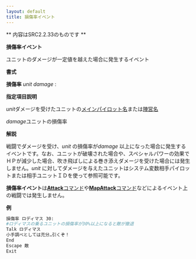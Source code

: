 ```yaml
---
layout: default
title: 損傷率イベント
---
```

** 内容はSRC2.2.33のものです **

**損傷率イベント**

ユニットのダメージが一定値を越えた場合に発生するイベント

**書式**

**損傷率** *unit* *damage* :

**指定項目説明**

*unit*ダメージを受けたユニットの[メインパイロット名](メインパイロット名.md)または[陣営名](陣営名.md)

*damage*ユニットの損傷率

**解説**

戦闘でダメージを受け、*unit* の損傷率が*damage* 以上になった場合に発生するイベントです。なお、ユニットが破壊された場合や、スペシャルパワーの効果でＨＰが減少した場合、吹き飛ばしによる巻き添えダメージを受けた場合には発生しません。*unit* に対してダメージを与えたユニットはシステム変数相手パイロットまたは相手ユニットＩＤを使って参照可能です。

**損傷率イベント**は[**Attack**コマンド](Attackコマンド.md)や[**MapAttack**コマンド](MapAttackコマンド.md)などによるイベント上の戦闘では発生しません。

**例**
```sh
損傷率 ロディマス 30:
#ロディマスの乗るユニットの損傷率が30%以上になると敵が撤退
Talk ロディマス
小手調べとしては充分…引くぞ！
End
Escape 敵
Exit
```


